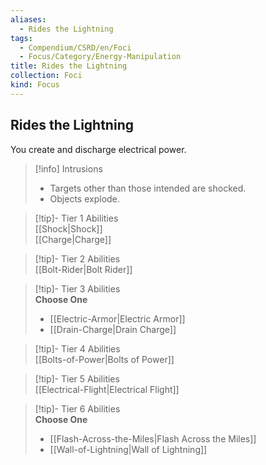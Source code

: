 ```yaml
---
aliases:
  - Rides the Lightning
tags:
  - Compendium/CSRD/en/Foci
  - Focus/Category/Energy-Manipulation
title: Rides the Lightning
collection: Foci
kind: Focus
---
```

## Rides the Lightning  
You create and discharge electrical power.  

>[!info] Intrusions  
>- Targets other than those intended are shocked.  
>- Objects explode.  


>[!tip]- Tier 1 Abilities  
> [[Shock|Shock]]  
> [[Charge|Charge]]  


>[!tip]- Tier 2 Abilities  
> [[Bolt-Rider|Bolt Rider]]  


>[!tip]- Tier 3 Abilities  
> **Choose One**  
>- [[Electric-Armor|Electric Armor]]  
>- [[Drain-Charge|Drain Charge]]  


>[!tip]- Tier 4 Abilities  
> [[Bolts-of-Power|Bolts of Power]]  


>[!tip]- Tier 5 Abilities  
> [[Electrical-Flight|Electrical Flight]]  


>[!tip]- Tier 6 Abilities  
> **Choose One**  
>- [[Flash-Across-the-Miles|Flash Across the Miles]]  
>- [[Wall-of-Lightning|Wall of Lightning]]
